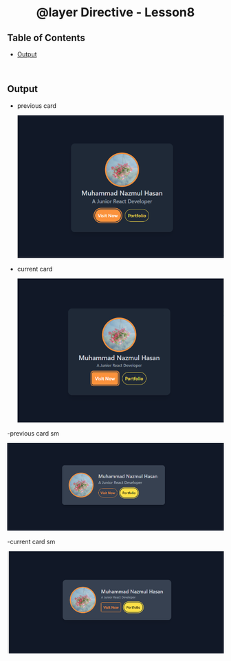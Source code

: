 <br />
 <p align="center">
    <h1 align="center">@layer Directive - Lesson8</h1>
</p>

<!-- TABLE OF CONTENTS -->

## Table of Contents

- [Output](#output)

<br>

## Output

- previous card

  ![responsive card design](./images/Composing%20Utilities%20with%20%40apply%20Directive.png)

- current card

  ![responsive card design](./images/%40layer%20Directive.png)

-previous card sm

![responsive card design for sm:max-w-md](./images/Composing%20Utilities%20with%20%40apply%20Directive2.png)

-current card sm

![responsive card design for sm:max-w-md](./images/%40layer%20Directive2.png)

<br>
